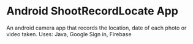 # Android ShootRecordLocate App
An android camera app that records the location, date of each photo or video taken. Uses: Java, Google Sign in, Firebase
